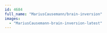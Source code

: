 ```yaml
---
id: 4684
full_name: "MariusCausemann/brain-inversion"
images: 
  - "MariusCausemann-brain-inversion-latest"
---
```

